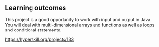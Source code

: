 ## Learning outcomes
This project is a good opportunity to work with input and output in Java. You will deal with multi-dimensional arrays and functions as well as loops and conditional statements.

https://hyperskill.org/projects/133
